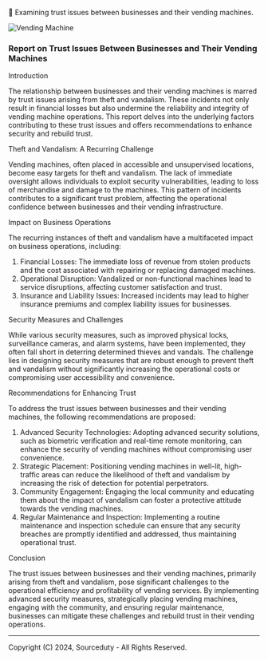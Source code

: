 🏧 Examining trust issues between businesses and their vending machines.

![Vending Machine](https://github.com/sourceduty/Vending_Trust/assets/123030236/f1dbf568-0b57-4981-99bc-200d47cbab1c)

### Report on Trust Issues Between Businesses and Their Vending Machines

Introduction

The relationship between businesses and their vending machines is marred by trust issues arising from theft and vandalism. These incidents not only result in financial losses but also undermine the reliability and integrity of vending machine operations. This report delves into the underlying factors contributing to these trust issues and offers recommendations to enhance security and rebuild trust.

Theft and Vandalism: A Recurring Challenge

Vending machines, often placed in accessible and unsupervised locations, become easy targets for theft and vandalism. The lack of immediate oversight allows individuals to exploit security vulnerabilities, leading to loss of merchandise and damage to the machines. This pattern of incidents contributes to a significant trust problem, affecting the operational confidence between businesses and their vending infrastructure.

Impact on Business Operations

The recurring instances of theft and vandalism have a multifaceted impact on business operations, including:

1. Financial Losses: The immediate loss of revenue from stolen products and the cost associated with repairing or replacing damaged machines.
2. Operational Disruption: Vandalized or non-functional machines lead to service disruptions, affecting customer satisfaction and trust.
3. Insurance and Liability Issues: Increased incidents may lead to higher insurance premiums and complex liability issues for businesses.

Security Measures and Challenges

While various security measures, such as improved physical locks, surveillance cameras, and alarm systems, have been implemented, they often fall short in deterring determined thieves and vandals. The challenge lies in designing security measures that are robust enough to prevent theft and vandalism without significantly increasing the operational costs or compromising user accessibility and convenience.

Recommendations for Enhancing Trust

To address the trust issues between businesses and their vending machines, the following recommendations are proposed:

1. Advanced Security Technologies: Adopting advanced security solutions, such as biometric verification and real-time remote monitoring, can enhance the security of vending machines without compromising user convenience.
2. Strategic Placement: Positioning vending machines in well-lit, high-traffic areas can reduce the likelihood of theft and vandalism by increasing the risk of detection for potential perpetrators.
3. Community Engagement: Engaging the local community and educating them about the impact of vandalism can foster a protective attitude towards the vending machines.
4. Regular Maintenance and Inspection: Implementing a routine maintenance and inspection schedule can ensure that any security breaches are promptly identified and addressed, thus maintaining operational trust.

Conclusion

The trust issues between businesses and their vending machines, primarily arising from theft and vandalism, pose significant challenges to the operational efficiency and profitability of vending services. By implementing advanced security measures, strategically placing vending machines, engaging with the community, and ensuring regular maintenance, businesses can mitigate these challenges and rebuild trust in their vending operations.

***

Copyright (C) 2024, Sourceduty - All Rights Reserved.
